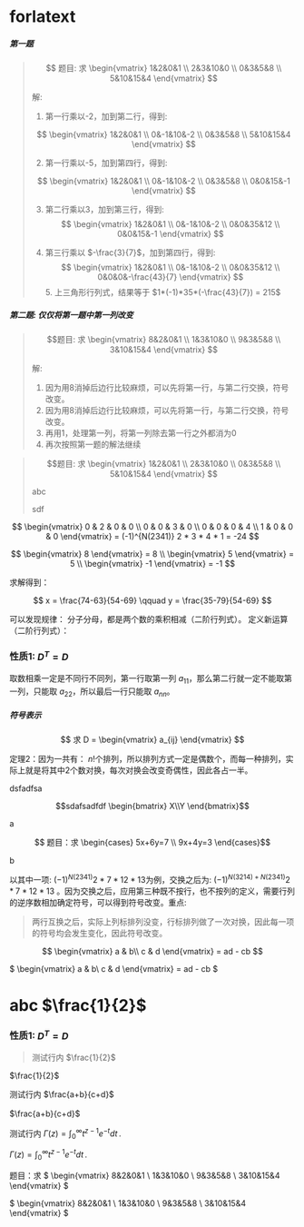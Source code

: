 # forlatext
##### 第一题
>$$
题目: 求
\begin{vmatrix}
1&2&0&1 \\
2&3&10&0 \\
0&3&5&8 \\
5&10&15&4
\end{vmatrix}
>$$
>
>解: 
>1. 第一行乘以-2，加到第二行，得到: 
>
>$$
\begin{vmatrix}
1&2&0&1 \\
0&-1&10&-2 \\
0&3&5&8 \\
5&10&15&4
\end{vmatrix}
>$$
>
>2. 第一行乘以-5，加到第四行，得到: 
>
>$$
\begin{vmatrix}
1&2&0&1 \\
0&-1&10&-2 \\
0&3&5&8 \\
0&0&15&-1
\end{vmatrix}
>$$
>
>3. 第二行乘以3，加到第三行，得到: 
>$$
\begin{vmatrix}
1&2&0&1 \\
0&-1&10&-2 \\
0&0&35&12 \\
0&0&15&-1
\end{vmatrix}
>$$
>
>4. 第三行乘以 $-\frac{3}{7}$，加到第四行，得到: 
>$$
    \begin{vmatrix}
1&2&0&1 \\
0&-1&10&-2 \\
0&0&35&12 \\
0&0&0&-\frac{43}{7}
\end{vmatrix}
> $$
>    5. 上三角形行列式，结果等于 $1*(-1)*35*(-\frac{43}{7}) = 215$

##### 第二题: 仅仅将第一题中第一列改变
>$$题目: 求
\begin{vmatrix}
8&2&0&1 \\
1&3&10&0 \\
9&3&5&8 \\
3&10&15&4
\end{vmatrix}
>$$
>
>解: 
>1. 因为用8消掉后边行比较麻烦，可以先将第一行，与第二行交换，符号改变。
>2.  因为用8消掉后边行比较麻烦，可以先将第一行，与第二行交换，符号改变。
>3. 再用1，处理第一列，将第一列除去第一行之外都消为0
>4. 再次按照第一题的解法继续

>$$题目: 求
\begin{vmatrix}
1&2&0&1 \\
2&3&10&0 \\
0&3&5&8 \\
5&10&15&4
\end{vmatrix}
$$
>
>abc
>
>sdf


$$
\begin{vmatrix}
0 & 2 & 0 & 0 \\
0 & 0 & 3 & 0 \\
0 & 0 & 0 & 4 \\
1 & 0 & 0 & 0
\end{vmatrix} = (-1)^{N(2341)} 2 * 3 * 4 * 1 = -24
$$

$$
\begin{vmatrix}
8
\end{vmatrix} = 8
\\
\begin{vmatrix}
5
\end{vmatrix} = 5
\\
\begin{vmatrix}
-1
\end{vmatrix} = -1
$$

求解得到：

$$ x = \frac{74-63}{54-69} \qquad y = \frac{35-79}{54-69} $$

可以发现规律： 分子分母，都是两个数的乘积相减（二阶行列式）。 定义新运算（二阶行列式）：



### 性质1: $D^T = D$

取数相乘一定是不同行不同列，第一行取第一列 $a_{11}$，那么第二行就一定不能取第一列，只能取 $a_{22}$，所以最后一行只能取 $a_{nn}$。

##### 符号表示

$$
求
D = \begin{vmatrix}
a_{ij}
\end{vmatrix}
$$


定理2：因为一共有： $n!$个排列，所以排列方式一定是偶数个，而每一种排列，实际上就是将其中2个数对换，每次对换会改变奇偶性，因此各占一半。

dsfadfsa
```math
sdafsadfdf
\begin{bmatrix}
X\\Y
\end{bmatrix}
```

a

$$
题目：求
\begin{cases}
5x+6y=7 \\
9x+4y=3
\end{cases}$$

b

以其中一项: $(-1)^{N(2341)}2 * 7 * 12 * 13$为例，交换之后为: $(-1)^{N(3214)+N(2341)}2 * 7 * 12 * 13$ 。因为交换之后，应用第三种既不按行，也不按列的定义，需要行列的逆序数相加确定符号，可以得到符号改变。重点: 
> 两行互换之后，实际上列标排列没变，行标排列做了一次对换，因此每一项的符号均会发生变化，因此符号改变。


$$
\begin{vmatrix}
a & b\\
c & d
\end{vmatrix} = ad - cb
$$

$
\begin{vmatrix}
a & b\\
c & d
\end{vmatrix} = ad - cb
$


# abc $\frac{1}{2}$

### 性质1: $D^T = D$

>测试行内 $\frac{1}{2}$

$\frac{1}{2}$

测试行内 $\frac{a+b}{c+d}$　

$\frac{a+b}{c+d}$　

测试行内 $\Gamma(z) = \int_0^\infty t^{z-1}e^{-t}dt\,.$

$\Gamma(z) = \int_0^\infty t^{z-1}e^{-t}dt\,.$

题目：求 $
\begin{vmatrix}
8&2&0&1 \\
1&3&10&0 \\
9&3&5&8 \\
3&10&15&4
\end{vmatrix}
$


$
\begin{vmatrix}
8&2&0&1 \\
1&3&10&0 \\
9&3&5&8 \\
3&10&15&4
\end{vmatrix}
$

